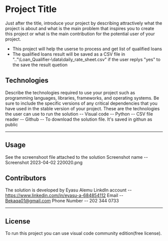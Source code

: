 # Project Title

Just after the title, introduce your project by describing attractively what the project is about and what is the main problem that inspires you to create this project or what is the main contribution for the potential user of your project.

- This project will help the userse to process and get list of qualified loans
- The qualified loans result will be saved as a CSV file in ".."\Loan_Qualifier-\data\daily_rate_sheet.csv" if the user replys "yes" to the save the result quetion 

## Technologies

Describe the technologies required to use your project such as programming languages, libraries, frameworks, and operating systems. Be sure to include the specific versions of any critical dependencies that you have used in the stable version of your project.
These are the technologies the user can use to run the solution 
    -- Visual code
    -- Python
    -- CSV file reader 
    -- Github -- To download the solution file. It's saved in githun as public 

---


## Usage
See the screenshoot file attached to the solution 
Screenshot name -- Screenshot 2023-04-02 220020.png


## Contributors

The solution is developed by Eyasu Alemu
LinkdIn account -- https://www.linkedin.com/in/eyasu-a-684854112
Email -- Bekaqa01@gmail.com
Phone Number -- 202 344 0733

---

## License

To run this project you can use visual code community edition(free license). 
